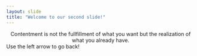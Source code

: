```yaml
---
layout: slide
title: "Welcome to our second slide!"
---
```

<center>Contentment is not the fullfillment of what you want but the realization of what you already have.</center>
Use the left arrow to go back!

